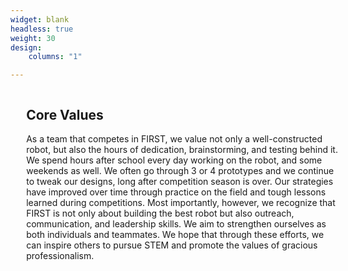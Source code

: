 ```yaml
---
widget: blank
headless: true
weight: 30
design:
    columns: "1"

---
```


<div>
<div style="float: left; width: 30%; padding-left: 5%">

</div>
<div style="float: left; width: 100%; padding-left: 5%; display:inline-block; vertical-align: middle">

## Core Values

As a team that competes in FIRST, we value not only a well-constructed robot, but also the hours of dedication, brainstorming, and testing behind it. We spend hours after school every day working on the robot, and some weekends as well. We often go through 3 or 4 prototypes and we continue to tweak our designs, long after competition season is over. Our strategies have improved over time through practice on the field and tough lessons learned during competitions. Most importantly, however, we recognize that FIRST is not only about building the best robot but also outreach, communication, and leadership skills. We aim to strengthen ourselves as both individuals and teammates. We hope that through these efforts, we can inspire others to pursue STEM and promote the values of gracious professionalism.


</div>
</div>



